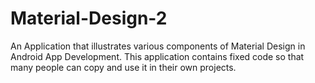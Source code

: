 # Material-Design-2
An Application that illustrates various components of Material Design in Android App Development. This application contains fixed code so that many people can copy and use it in their own projects.
